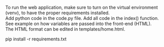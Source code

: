 To run the web application, make sure to turn on the virtual environment (venv), to have the proper requirements installed. <br>
Add python code in the code.py file. Add all code in the index() function. See example on how variables are passed into the front-end (HTML). <br>
The HTML format can be edited in templates/home.html.<br>

pip install -r requirements.txt    
